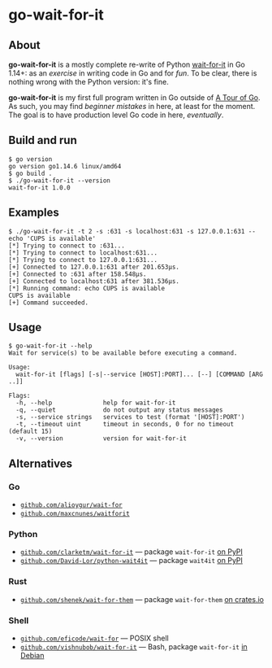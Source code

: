 # go-wait-for-it

## About

**go-wait-for-it** is a mostly complete re-write of
Python [wait-for-it](https://github.com/clarketm/wait-for-it)
in Go 1.14+: as an *exercise* in writing code in Go and for *fun*.
To be clear, there is nothing wrong with the Python version: it's fine.

**go-wait-for-it** is my first full program written in Go
outside of [A Tour of Go](https://tour.golang.org/).
As such, you may find *beginner mistakes* in here, at least for the moment.
The goal is to have production level Go code in here, *eventually*.


## Build and run

```console
$ go version
go version go1.14.6 linux/amd64
$ go build .
$ ./go-wait-for-it --version
wait-for-it 1.0.0
```


## Examples

```console
$ ./go-wait-for-it -t 2 -s :631 -s localhost:631 -s 127.0.0.1:631 -- echo 'CUPS is available'
[*] Trying to connect to :631...
[*] Trying to connect to localhost:631...
[*] Trying to connect to 127.0.0.1:631...
[+] Connected to 127.0.0.1:631 after 201.653µs.
[+] Connected to :631 after 158.548µs.
[+] Connected to localhost:631 after 381.536µs.
[*] Running command: echo CUPS is available
CUPS is available
[+] Command succeeded.
```


## Usage

```console
$ go-wait-for-it --help
Wait for service(s) to be available before executing a command.

Usage:
  wait-for-it [flags] [-s|--service [HOST]:PORT]... [--] [COMMAND [ARG ..]]

Flags:
  -h, --help              help for wait-for-it
  -q, --quiet             do not output any status messages
  -s, --service strings   services to test (format '[HOST]:PORT')
  -t, --timeout uint      timeout in seconds, 0 for no timeout (default 15)
  -v, --version           version for wait-for-it
```


## Alternatives

### Go

- [`github.com/alioygur/wait-for`](https://github.com/alioygur/wait-for)
- [`github.com/maxcnunes/waitforit`](https://github.com/maxcnunes/waitforit)


### Python

- [`github.com/clarketm/wait-for-it`](https://github.com/clarketm/wait-for-it)
  — package `wait-for-it` [on PyPI](https://pypi.org/project/wait-for-it/)
- [`github.com/David-Lor/python-wait4it`](https://github.com/David-Lor/python-wait4it/)
  — package `wait4it` [on PyPI](https://pypi.org/project/wait4it/)


### Rust

- [`github.com/shenek/wait-for-them`](https://github.com/shenek/wait-for-them)
  — package `wait-for-them` [on crates.io](https://crates.io/crates/wait-for-them)


### Shell

- [`github.com/eficode/wait-for`](https://github.com/eficode/wait-for)
  — POSIX shell
- [`github.com/vishnubob/wait-for-it`](https://github.com/vishnubob/wait-for-it)
  — Bash, package `wait-for-it` [in Debian](https://packages.debian.org/unstable/wait-for-it)
